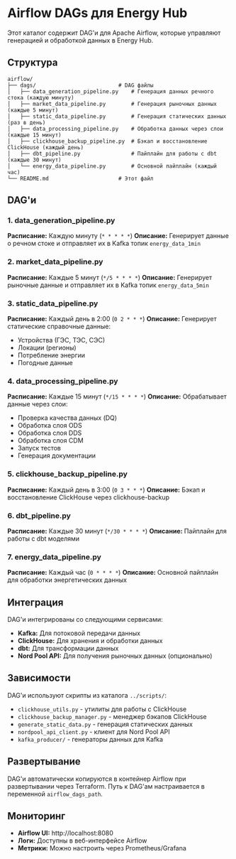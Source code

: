 # Airflow DAGs для Energy Hub

Этот каталог содержит DAG'и для Apache Airflow, которые управляют генерацией и обработкой данных в Energy Hub.

## Структура

```
airflow/
├── dags/                          # DAG файлы
│   ├── data_generation_pipeline.py    # Генерация данных речного стока (каждую минуту)
│   ├── market_data_pipeline.py        # Генерация рыночных данных (каждые 5 минут)
│   ├── static_data_pipeline.py        # Генерация статических данных (раз в день)
│   ├── data_processing_pipeline.py    # Обработка данных через слои (каждые 15 минут)
│   ├── clickhouse_backup_pipeline.py  # Бэкап и восстановление ClickHouse (каждый день)
│   ├── dbt_pipeline.py                # Пайплайн для работы с dbt (каждые 30 минут)
│   └── energy_data_pipeline.py        # Основной пайплайн (каждый час)
└── README.md                      # Этот файл
```

## DAG'и

### 1. data_generation_pipeline.py
**Расписание:** Каждую минуту (`* * * * *`)
**Описание:** Генерирует данные о речном стоке и отправляет их в Kafka топик `energy_data_1min`

### 2. market_data_pipeline.py
**Расписание:** Каждые 5 минут (`*/5 * * * *`)
**Описание:** Генерирует рыночные данные и отправляет их в Kafka топик `energy_data_5min`

### 3. static_data_pipeline.py
**Расписание:** Каждый день в 2:00 (`0 2 * * *`)
**Описание:** Генерирует статические справочные данные:
- Устройства (ГЭС, ТЭС, СЭС)
- Локации (регионы)
- Потребление энергии
- Погодные данные

### 4. data_processing_pipeline.py
**Расписание:** Каждые 15 минут (`*/15 * * * *`)
**Описание:** Обрабатывает данные через слои:
- Проверка качества данных (DQ)
- Обработка слоя ODS
- Обработка слоя DDS
- Обработка слоя CDM
- Запуск тестов
- Генерация документации

### 5. clickhouse_backup_pipeline.py
**Расписание:** Каждый день в 3:00 (`0 3 * * *`)
**Описание:** Бэкап и восстановление ClickHouse через clickhouse-backup

### 6. dbt_pipeline.py
**Расписание:** Каждые 30 минут (`*/30 * * * *`)
**Описание:** Пайплайн для работы с dbt моделями

### 7. energy_data_pipeline.py
**Расписание:** Каждый час (`0 * * * *`)
**Описание:** Основной пайплайн для обработки энергетических данных

## Интеграция

DAG'и интегрированы со следующими сервисами:
- **Kafka:** Для потоковой передачи данных
- **ClickHouse:** Для хранения и обработки данных
- **dbt:** Для трансформации данных
- **Nord Pool API:** Для получения рыночных данных (опционально)

## Зависимости

DAG'и используют скрипты из каталога `../scripts/`:
- `clickhouse_utils.py` - утилиты для работы с ClickHouse
- `clickhouse_backup_manager.py` - менеджер бэкапов ClickHouse
- `generate_static_data.py` - генерация статических данных
- `nordpool_api_client.py` - клиент для Nord Pool API
- `kafka_producer/` - генераторы данных для Kafka

## Развертывание

DAG'и автоматически копируются в контейнер Airflow при развертывании через Terraform. Путь к DAG'ам настраивается в переменной `airflow_dags_path`.

## Мониторинг

- **Airflow UI:** http://localhost:8080
- **Логи:** Доступны в веб-интерфейсе Airflow
- **Метрики:** Можно настроить через Prometheus/Grafana
